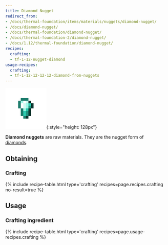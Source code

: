 ```yaml
---
title: Diamond Nugget
redirect_from:
- /docs/thermal-foundation/items/materials/nuggets/diamond-nugget/
- /docs/diamond-nugget/
- /docs/thermal-foundation/diamond-nugget/
- /docs/thermal-foundation-2/diamond-nugget/
- /docs/1.12/thermal-foundation/diamond-nugget/
recipes:
  crafting:
  - tf-1-12-nugget-diamond
usage-recipes:
  crafting:
  - tf-1-12-12-12-12-diamond-from-nuggets
---
```


![Diamond nugget](/assets/images/thermal-foundation-2/nugget-diamond.png){:style="height: 128px"}


**Diamond nuggets** are raw materials. They are the nugget form of
[diamonds](https://minecraft.gamepedia.com/Diamond).


Obtaining
---------

### Crafting
{% include recipe-table.html type='crafting' recipes=page.recipes.crafting no-result=true %}


Usage
-----

### Crafting ingredient
{% include recipe-table.html type='crafting' recipes=page.usage-recipes.crafting %}
